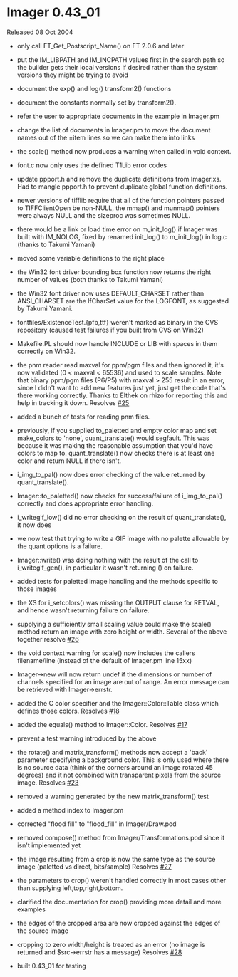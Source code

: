 # Imager 0.43_01

Released 08 Oct 2004

- only call FT_Get_Postscript_Name() on FT 2.0.6 and later

- put the IM_LIBPATH and IM_INCPATH values first in the search  path so the builder gets their local versions if desired rather  than the system versions they might be trying to avoid

- document the exp() and log() transform2() functions

- document the constants normally set by transform2().

- refer the user to appropriate documents in the example in   Imager.pm

- change the list of documents in Imager.pm to move the document   names out of the =item lines so we can make them into links

- the scale() method now produces a warning when called in  void context.

- font.c now only uses the defined T1Lib error codes

- update ppport.h and remove the duplicate definitions from  Imager.xs.  Had to mangle ppport.h to prevent duplicate global  function definitions.

- newer versions of tifflib require that all of the function  pointers passed to TIFFClientOpen be non-NULL, the mmap() and  munmap() pointers were always NULL and the sizeproc was  sometimes NULL.

- there would be a link or load time error on m_init_log() if  Imager was built with IM_NOLOG, fixed by renamed init_log()  to m_init_log() in log.c (thanks to Takumi Yamani)

- moved some variable definitions to the right place

- the Win32 font driver bounding box function now returns the   right number of values (both thanks to Takumi Yamani)

- the Win32 font driver now uses DEFAULT_CHARSET rather than  ANSI_CHARSET are the lfCharSet value for the LOGFONT,  as suggested by Takumi Yamani.

- fontfiles/ExistenceTest.{pfb,ttf} weren't marked as  binary in the CVS repository (caused test failures if you  built from CVS on Win32)

- Makefile.PL should now handle INCLUDE or LIB with spaces in them  correctly on Win32.

- the pnm reader read maxval for ppm/pgm files and then ignored it,  it's now validated (0 < maxval < 65536) and used to scale  samples.  Note that binary ppm/pgm files (P6/P5) with maxval >  255 result in an error, since I didn't want to add new features  just yet, just get the code that's there working correctly.  Thanks to Elthek on rhizo for reporting this and help in   tracking it down.  Resolves [#25](https://github.com/tonycoz/imager/issues/25)

- added a bunch of tests for reading pnm files.

- previously, if you supplied to_paletted and empty color map  and set make_colors to 'none', quant_translate() would segfault.  This was because it was making the reasonable assumption that  you'd have colors to map to.  quant_translate() now checks there  is at least one color and return NULL if there isn't.

- i_img_to_pal() now does error checking of the value returned by  quant_translate().

- Imager::to_paletted() now checks for success/failure of   i_img_to_pal() correctly and does appropriate error handling.

- i_writegif_low() did no error checking on the result of  quant_translate(), it now does

- we now test that trying to write a GIF image with no palette  allowable by the quant options is a failure.

- Imager::write() was doing nothing with the result of the call   to i_writegif_gen(), in particular it wasn't returning () on   failure.

- added tests for paletted image handling and the methods  specific to those images

- the XS for i_setcolors() was missing the OUTPUT clause for  RETVAL, and hence wasn't returning failure on failure.

- supplying a sufficiently small scaling value could make the  scale() method return an image with zero height or width.  Several of the above together resolve   [#26](https://github.com/tonycoz/imager/issues/26)

- the void context warning for scale() now includes the callers  filename/line (instead of the default of Imager.pm line 15xx)

- Imager->new will now return undef if the dimensions or number of  channels specified for an image are out of range.  An error  message can be retrieved with Imager->errstr.

- added the C<builtin> color specifier and the   Imager::Color::Table class which defines those colors.  Resolves [#18](https://github.com/tonycoz/imager/issues/18)

- added the equals() method to Imager::Color.  Resolves [#17](https://github.com/tonycoz/imager/issues/17)

- prevent a test warning introduced by the above

- the rotate() and matrix_transform() methods now accept a 'back'  parameter specifying a background color.  This is only used  where there is no source data (think of the corners around an  image rotated 45 degrees) and it not combined with transparent  pixels from the source image.  Resolves [#23](https://github.com/tonycoz/imager/issues/23)

- removed a warning generated by the new matrix_transform() test

- added a method index to Imager.pm

- corrected "flood fill" to "flood_fill" in Imager/Draw.pod

- removed compose() method from Imager/Transformations.pod since  it isn't implemented yet

- the image resulting from a crop is now the same type as the  source image (paletted vs direct, bits/sample)  Resolves [#27](https://github.com/tonycoz/imager/issues/27)

- the parameters to crop() weren't handled correctly in most   cases other than supplying left,top,right,bottom.

- clarified the documentation for crop() providing more detail  and more examples

- the edges of the cropped area are now cropped against the   edges of the source image

- cropping to zero width/height is treated as an error (no  image is returned and $src->errstr has a message)  Resolves [#28](https://github.com/tonycoz/imager/issues/28)

- built 0.43_01 for testing